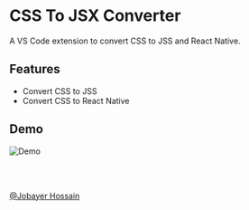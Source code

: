 # CSS To JSX Converter

A VS Code extension to convert CSS to JSS and React Native.

## Features

- Convert CSS to JSS
- Convert CSS to React Native

## Demo

![Demo](https://raw.githubusercontent.com/jobayer977/vscode-css-to-jsx/main/demo.gif)

<br/>
<br/>

[@Jobayer Hossain](https://github.com/jobayer977)
